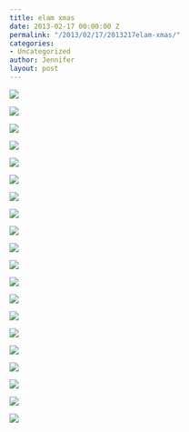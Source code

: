 ```yaml
---
title: elam xmas
date: 2013-02-17 00:00:00 Z
permalink: "/2013/02/17/2013217elam-xmas/"
categories:
- Uncategorized
author: Jennifer
layout: post
---
```


<div class="image-gallery-wrapper">
  <p>
    <img src="/teamelam/assets/images/elam-xmas/2011-12-24+20.22.57.jpg" />
  </p>

  <p>
    <img src="/teamelam/assets/images/elam-xmas/2011-12-23+19.07.38.jpg" />
  </p>

  <p>
    <img src="/teamelam/assets/images/elam-xmas/2011-12-23+19.06.33.jpg" />
  </p>

  <p>
    <img src="/teamelam/assets/images/elam-xmas/2011-12-23+19.07.06.jpg" />
  </p>

  <p>
    <img src="/teamelam/assets/images/elam-xmas/2011-12-23+19.07.22.jpg" />
  </p>

  <p>
    <img src="/teamelam/assets/images/elam-xmas/2011-12-23+19.07.53.jpg" />
  </p>

  <p>
    <img src="/teamelam/assets/images/elam-xmas/2011-12-23+19.08.08.jpg" />
  </p>

  <p>
    <img src="/teamelam/assets/images/elam-xmas/2011-12-24+20.21.42.jpg" />
  </p>

  <p>
    <img src="/teamelam/assets/images/elam-xmas/2011-12-24+20.22.00.jpg" />
  </p>

  <p>
    <img src="/teamelam/assets/images/elam-xmas/2011-12-24+20.22.17.jpg" />
  </p>

  <p>
    <img src="/teamelam/assets/images/elam-xmas/2011-12-24+20.22.35.jpg" />
  </p>

  <p>
    <img src="/teamelam/assets/images/elam-xmas/2011-12-24+20.23.18.jpg" />
  </p>

  <p>
    <img src="/teamelam/assets/images/elam-xmas/2011-12-24+20.23.39.jpg" />
  </p>

  <p>
    <img src="/teamelam/assets/images/elam-xmas/2011-12-24+20.23.59.jpg" />
  </p>

  <p>
    <img src="/teamelam/assets/images/elam-xmas/2011-12-24+20.24.17.jpg" />
  </p>

  <p>
    <img src="/teamelam/assets/images/elam-xmas/2011-12-24+20.25.08.jpg" />
  </p>

  <p>
    <img src="/teamelam/assets/images/elam-xmas/2011-12-24+20.25.49.jpg" />
  </p>

  <p>
    <img src="/teamelam/assets/images/elam-xmas/2011-12-24+20.26.07.jpg" />
  </p>

  <p>
    <img src="/teamelam/assets/images/elam-xmas/2011-12-24+20.27.13.jpg" />
  </p>

  <p>
    <img src="/teamelam/assets/images/elam-xmas/2011-12-24+20.30.28.jpg" />
  </p>
</div>
